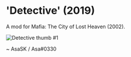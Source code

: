 # 'Detective' (2019)
A mod for Mafia: The City of Lost Heaven (2002).

![_Detective_ thumb #1](https://user-images.githubusercontent.com/111624709/221567355-7ae28865-d431-4ffc-8262-6cfbf15ffc94.png)

~ AsaSK / Asa#0330
